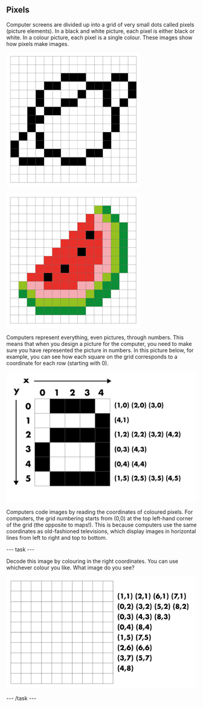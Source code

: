 ## Pixels

Computer screens are divided up into a grid of very small dots called pixels (picture elements). In a black and white picture, each pixel is either black or white. In a colour picture, each pixel is a single colour. These images show how pixels make images.

![pixel art version of a planet](images/planet.png)

![pixel art version of a water melon](images/water-melon.png)

Computers represent everything, even pictures, through numbers. This means that when you design a picture for the computer, you need to make sure you have represented the picture in numbers. In this picture below, for example, you can see how each square on the grid corresponds to a coordinate for each row (starting with 0). 

![the letter a created using pixel overlaid on a grid with the x y coordinates for each pixel](images/letter-grid.png)

Computers code images by reading the coordinates of coloured pixels. For computers, the grid numbering starts from (0,0) at the top left-hand corner of the grid (the opposite to maps!). This is because computers use the same coordinates as old-fashioned televisions, which display images in horizontal lines from left to right and top to bottom.

--- task ---

Decode this image by colouring in the right coordinates. You can use whichever colour you like. What image do you see? 

![a blank grid with the coordinates to decode](images/decode-grid-1.png)

--- /task ---

